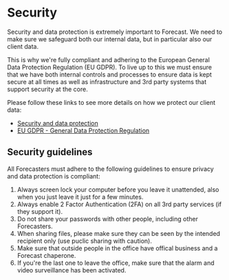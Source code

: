# Security

Security and data protection is extremely important to Forecast. We need to make sure we safeguard both our internal data, but in particular also our client data.

This is why we're fully compliant and adhering to the European General Data Protection Regulation (EU GDPR). To live up to this we must ensure that we have both internal controls and processes to ensure data is kept secure at all times as well as infrastructure and 3rd party systems that support security at the core.

Please follow these links to see more details on how we protect our client data:

* [Security and data protection](https://www.forecast.app/security)
* [EU GDPR - General Data Protection Regulation](https://www.forecast.app/gdpr)

## Security guidelines

All Forecasters must adhere to the following guidelines to ensure privacy and data protection is compliant:

1. Always screen lock your computer before you leave it unattended, also when you just leave it just for a few minutes.
2. Always enable 2 Factor Authentication (2FA) on all 3rd party services (if they support it).
3. Do not share your passwords with other people, including other Forecasters.
4. When sharing files, please make sure they can be seen by the intended recipient only (use puclic sharing with caution).
5. Make sure that outside people in the office have offical business and a Forecast chaperone.
6. If you're the last one to leave the office, make sure that the alarm and video surveillance has been activated.
